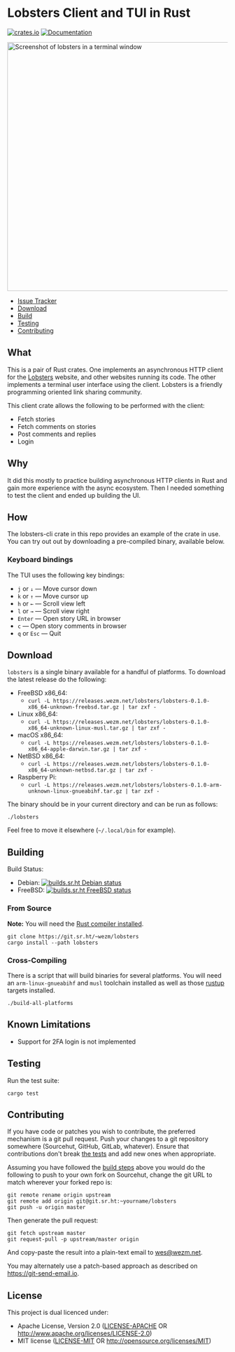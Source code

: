 Lobsters Client and TUI in Rust
===============================

[![crates.io](https://img.shields.io/crates/v/lobsters.svg)](https://crates.io/crates/lobsters)
[![Documentation](https://docs.rs/lobsters/badge.svg)][crate-docs]

<img src="https://git.sr.ht/~wezm/lobsters/blob/master/screenshot.png" alt="Screenshot of lobsters in a terminal window" width="568" />

* [Issue Tracker][issues]
* [Download](https://git.sr.ht/~wezm/lobsters#download)
* [Build](https://git.sr.ht/~wezm/lobsters#build)
* [Testing](https://git.sr.ht/~wezm/lobsters#testing)
* [Contributing](https://git.sr.ht/~wezm/lobsters#contributing)

What
----

This is a pair of Rust crates. One implements an asynchronous HTTP client for
the [Lobsters] website, and other websites running its code. The other
implements a terminal user interface using the client. Lobsters is a friendly
programming oriented link sharing community.

This client crate allows the following to be performed with the client:

* Fetch stories
* Fetch comments on stories
* Post comments and replies
* Login

Why
---

It did this mostly to practice building asynchronous HTTP clients in Rust and
gain more experience with the async ecosystem. Then I needed something to test
the client and ended up building the UI.
<!-- [I wrote more about it on my blog] -->

How
---

The lobsters-cli crate in this repo provides an example of the crate in use.
You can try out out by downloading a pre-compiled binary, available below.

### Keyboard bindings

The TUI uses the following key bindings:

* `j` or `↓` — Move cursor down
* `k` or `↑` — Move cursor up
* `h` or `←` — Scroll view left
* `l` or `→` — Scroll view right
* `Enter` — Open story URL in browser
* `c` — Open story comments in browser
* `q` or `Esc` — Quit

Download
--------

`lobsters` is a single binary available for a handful of platforms. To download
the latest release do the following:

* FreeBSD x86_64:
  * `curl -L https://releases.wezm.net/lobsters/lobsters-0.1.0-x86_64-unknown-freebsd.tar.gz | tar zxf -`
* Linux x86_64:
  * `curl -L https://releases.wezm.net/lobsters/lobsters-0.1.0-x86_64-unknown-linux-musl.tar.gz | tar zxf -`
* macOS x86_64:
  * `curl -L https://releases.wezm.net/lobsters/lobsters-0.1.0-x86_64-apple-darwin.tar.gz | tar zxf -`
* NetBSD x86_64:
  * `curl -L https://releases.wezm.net/lobsters/lobsters-0.1.0-x86_64-unknown-netbsd.tar.gz | tar zxf -`
* Raspberry Pi:
  * `curl -L https://releases.wezm.net/lobsters/lobsters-0.1.0-arm-unknown-linux-gnueabihf.tar.gz | tar zxf -`

The binary should be in your current directory and can be run as follows:

    ./lobsters

Feel free to move it elsewhere (`~/.local/bin` for example).

Building
--------

Build Status:

* Debian: [![builds.sr.ht Debian status](https://builds.sr.ht/~wezm/lobsters/debian.yml.svg)](https://builds.sr.ht/~wezm/lobsters/debian.yml?)
* FreeBSD: [![builds.sr.ht FreeBSD status](https://builds.sr.ht/~wezm/lobsters/freebsd.yml.svg)](https://builds.sr.ht/~wezm/lobsters/freebsd.yml?)

### From Source

**Note:** You will need the [Rust compiler installed][rust].

    git clone https://git.sr.ht/~wezm/lobsters
    cargo install --path lobsters

### Cross-Compiling

There is a script that will build binaries for several platforms. You will need
an `arm-linux-gnueabihf` and `musl` toolchain installed as well as those [rustup]
targets installed.

    ./build-all-platforms

Known Limitations
-----------------

* Support for 2FA login is not implemented

Testing
-------

Run the test suite:

    cargo test

Contributing
------------

If you have code or patches you wish to contribute, the preferred mechanism is
a git pull request. Push your changes to a git repository somewhere (Sourcehut,
GitHub, GitLab, whatever). Ensure that contributions don't break [the
tests](https://git.sr.ht/~wezm/lobsters#testing) and add new ones when appropriate.

Assuming you have followed the [build steps](https://git.sr.ht/~wezm/lobsters#build) above you would do the
following to push to your own fork on Sourcehut, change the git URL to match
wherever your forked repo is:

    git remote rename origin upstream
    git remote add origin git@git.sr.ht:~yourname/lobsters
    git push -u origin master

Then generate the pull request:

    git fetch upstream master
    git request-pull -p upstream/master origin

And copy-paste the result into a plain-text email to wes@wezm.net.

You may alternately use a patch-based approach as described on
<https://git-send-email.io>.

License
-------

This project is dual licenced under:

- Apache License, Version 2.0 ([LICENSE-APACHE](https://git.sr.ht/~wezm/lobsters/tree/master/LICENSE-APACHE) OR
  <http://www.apache.org/licenses/LICENSE-2.0>)
- MIT license ([LICENSE-MIT](https://git.sr.ht/~wezm/lobsters/tree/master/LICENSE-MIT) OR
  <http://opensource.org/licenses/MIT>)

[Lobsters]: https://lobste.rs/
[rust]: https://rustup.rs/
[issues]: https://todo.sr.ht/~wezm/lobsters
[rustup]: https://www.rust-lang.org/tools/install
[crate-docs]: https://docs.rs/lobsters
